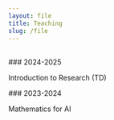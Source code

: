 ```yaml
---
layout: file
title: Teaching
slug: /file
---
```

<br />
### 2024-2025
<p>Introduction to Research (TD)</p>
### 2023-2024
<p>Mathematics for AI</p>
